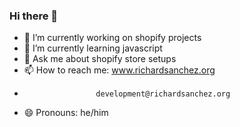 ### Hi there 👋


- 🔭 I’m currently working on shopify projects
- 🌱 I’m currently learning javascript
- 💬 Ask me about shopify store setups
- 📫 How to reach me: www.richardsanchez.org
-                     development@richardsanchez.org
- 😄 Pronouns: he/him

